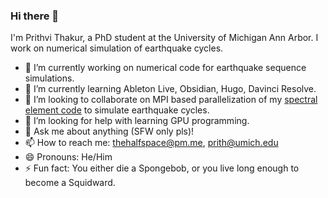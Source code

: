 ### Hi there 👋

<!--
**thehalfspace/thehalfspace** is a ✨ _special_ ✨ repository because its `README.md` (this file) appears on your GitHub profile.
-->

I'm Prithvi Thakur, a PhD student at the University of Michigan Ann Arbor. I work on numerical simulation of earthquake cycles. 

- 🔭 I’m currently working on numerical code for earthquake sequence simulations.
- 🌱 I’m currently learning Ableton Live, Obsidian, Hugo, Davinci Resolve.
- 👯 I’m looking to collaborate on MPI based parallelization of my [spectral element code](https://github.com/thehalfspace/Spear) to simulate earthquake cycles.
- 🤔 I’m looking for help with learning GPU programming.
- 💬 Ask me about anything (SFW only pls)!
- 📫 How to reach me: thehalfspace@pm.me, prith@umich.edu
- 😄 Pronouns: He/Him
- ⚡ Fun fact: You either die a Spongebob, or you live long enough to become a Squidward.


